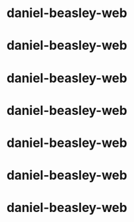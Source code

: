 # daniel-beasley-web
# daniel-beasley-web
# daniel-beasley-web
# daniel-beasley-web
# daniel-beasley-web
# daniel-beasley-web
# daniel-beasley-web
